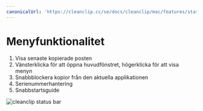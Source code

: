 ```yaml
---
canonicalUrl: 'https://cleanclip.cc/se/docs/cleanclip/mac/features/statusbar_marked'
---
```


# Menyfunktionalitet

1. Visa senaste kopierade posten
2. Vänsterklicka för att öppna huvudfönstret, högerklicka för att visa menyn
3. Snabbblockera kopior från den aktuella applikationen
4. Serienummerhantering
5. Snabbstartsguide

![cleanclip status bar](/images/statusbar_marked.png)